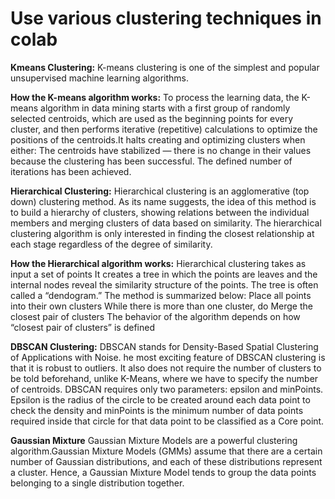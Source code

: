 # Use various clustering techniques in colab

**Kmeans Clustering:**
K-means clustering is one of the simplest and popular unsupervised machine learning algorithms.

**How the K-means algorithm works:**
To process the learning data, the K-means algorithm in data mining starts with a first group of randomly selected centroids, which are used as the beginning points for every cluster, and then performs iterative (repetitive) calculations to optimize the positions of the centroids.It halts creating and optimizing clusters when either:
The centroids have stabilized — there is no change in their values because the clustering has been successful.
The defined number of iterations has been achieved.

**Hierarchical  Clustering:**
Hierarchical clustering is an agglomerative (top down) clustering method. As its name suggests, the idea of  this method is to build a hierarchy of clusters, showing relations between the individual members and  merging clusters of data based on similarity. The hierarchical clustering algorithm is only interested in finding the closest relationship at each stage regardless of the degree of similarity.

**How the Hierarchical  algorithm works:**
Hierarchical clustering takes as input a set of points 
It creates a tree in which the points are leaves and the  internal nodes reveal the similarity structure of the points.
The tree is often called a “dendogram.”
The method is summarized below:
Place all points into their own clusters
While there is more than one cluster, do Merge the closest pair of clusters
The behavior of the algorithm depends on how “closest pair of clusters” is defined

**DBSCAN Clustering:**
DBSCAN stands for Density-Based Spatial Clustering of Applications with Noise. he most exciting feature of DBSCAN clustering is that it is robust to outliers. It also does not require the number of clusters to be told beforehand, unlike K-Means, where we have to specify the number of centroids. DBSCAN requires only two parameters: epsilon and minPoints. Epsilon is the radius of the circle to be created around each data point to check the density and minPoints is the minimum number of data points required inside that circle for that data point to be classified as a Core point.

**Gaussian Mixture**
Gaussian Mixture Models are a powerful clustering algorithm.Gaussian Mixture Models (GMMs) assume that there are a certain number of Gaussian distributions, and each of these distributions represent a cluster. Hence, a Gaussian Mixture Model tends to group the data points belonging to a single distribution together.
